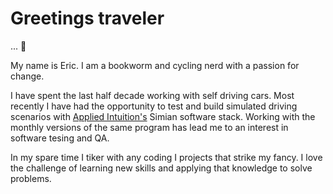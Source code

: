 <h1>Greetings traveler</h1>... 👋

My name is Eric. I am a bookworm and cycling nerd with a passion for change. 

I have spent the last half decade working with self driving cars. Most recently I have had the opportunity to test and build simulated driving scenarios with [Applied Intuition's](https://www.appliedintuition.com/simulation) Simian software stack. Working with the monthly versions of the same program has lead me to an interest in software tesing and QA. 

In my spare time I tiker with any coding I projects that strike my fancy. I love the challenge of learning new skills and applying that knowledge to solve problems. 
